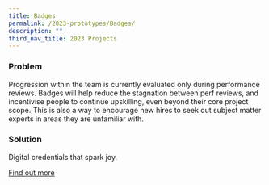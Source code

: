 ```yaml
---
title: Badges
permalink: /2023-prototypes/Badges/
description: ""
third_nav_title: 2023 Projects
---
```


### Problem
Progression within the team is currently evaluated only during performance reviews. Badges will help reduce the stagnation between perf reviews, and incentivise people to continue upskilling, even beyond their core project scope. This is also a way to encourage new hires to seek out subject matter experts in areas they are unfamiliar with.

### Solution
Digital credentials that spark joy.

[Find out more](https://docs.google.com/presentation/d/1zCaGMvE8nRibwG7hxgBCCAedzTeF6q3RXiG_8MVGxTw/edit?usp=sharing)